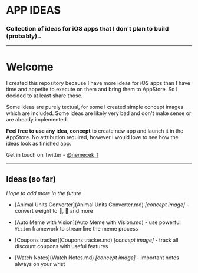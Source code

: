 # APP IDEAS

### Collection of ideas for iOS apps that I don't plan to build (probably)..

--- 

# Welcome

I created this repository because I have more ideas for iOS apps than I have time and appetite to execute on them and bring them to AppStore. So I decided to at least share those.

Some ideas are purely textual, for some I created simple concept images which are included. Some ideas are likely very bad and don't make sense or are already implemented.

**Feel free to use any idea, concept** to create new app and launch it in the AppStore. No attribution required, however I would love to see how the ideas look as finished app.

Get in touch on Twitter - [@nemecek_f](https://twitter.com/nemecek_f)

--- 

## Ideas (so far)

_Hope to add more in the future_

- [Animal Units Converter](Animal Units Converter.md) _[concept image]_ - convert weight to 🐘, 🦓 and more

- [Auto Meme with Vision](Auto Meme with Vision.md) - use powerful `Vision` framework to streamline the meme process

- [Coupons tracker](Coupons tracker.md) _[concept image]_ - track all discount coupons with useful features

- [Watch Notes](Watch Notes.md) _[concept image]_ - important notes always on your wrist